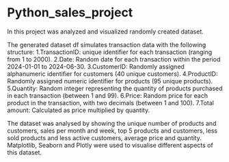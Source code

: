 # Python_sales_project
In this project was analyzed and visualized randomly created dataset. 

The generated dataset df simulates transaction data with the following structure:
1.TransactionID: unique identifier for each transaction (ranging from 1 to 2000).
2.Date: Random date for each transaction within the period 2024-01-01 to 2024-06-30.
3.CustomerID: Randomly assigned alphanumeric identifier for customers (40 unique customers).
4.ProductID: Randomly assigned numeric identifier for products (95 unique products).
5.Quantity: Random integer representing the quantity of products purchased in each transaction (between 1 and 99).
6.Price: Random price for each product in the transaction, with two decimals (between 1 and 100).
7.Total amount: Calculated as price multiplied by quantity.

The dataset was analysed by showing the unique number of products and customers, sales per month and week, top 5 products and customers, less sold products and less active customers, average price and quantity. 
Matplotlib, Seaborn and Plotly were used to visualise different aspects of this dataset.
